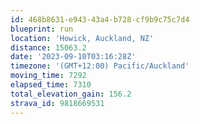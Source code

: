 ```yaml
---
id: 468b8631-e943-43a4-b728-cf9b9c75c7d4
blueprint: run
location: 'Howick, Auckland, NZ'
distance: 15063.2
date: '2023-09-10T03:16:28Z'
timezone: '(GMT+12:00) Pacific/Auckland'
moving_time: 7292
elapsed_time: 7310
total_elevation_gain: 156.2
strava_id: 9818669531
---
```

